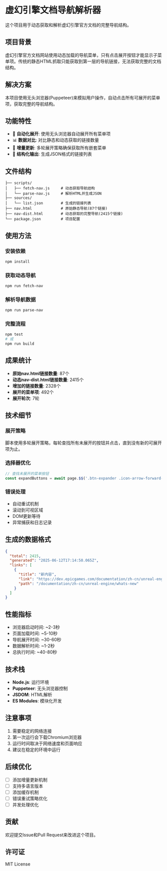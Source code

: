 # 虚幻引擎文档导航解析器

这个项目用于动态获取和解析虚幻引擎官方文档的完整导航结构。

## 项目背景

虚幻引擎官方文档网站使用动态加载的导航菜单，只有点击展开按钮才能显示子菜单项。传统的静态HTML抓取只能获取到第一层的导航链接，无法获取完整的文档结构。

## 解决方案

本项目使用无头浏览器(Puppeteer)来模拟用户操作，自动点击所有可展开的菜单项，获取完整的导航结构。

## 功能特性

- 🤖 **自动化展开**: 使用无头浏览器自动展开所有菜单项
- 📊 **数据对比**: 对比静态和动态获取的链接数量
- 🔄 **增量更新**: 多轮展开策略确保获取所有嵌套菜单
- 📁 **结构化输出**: 生成JSON格式的链接列表

## 文件结构

```
├── scripts/
│   ├── fetch-nav.js     # 动态获取导航结构
│   └── parse-nav.js     # 解析HTML并生成JSON
├── sources/
│   └── list.json        # 生成的链接列表
├── nav.html             # 原始静态导航(87个链接)
├── nav-dist.html        # 动态获取的完整导航(2415个链接)
└── package.json         # 项目配置
```

## 使用方法

### 安装依赖
```bash
npm install
```

### 获取动态导航
```bash
npm run fetch-nav
```

### 解析导航数据
```bash
npm run parse-nav
```

### 完整流程
```bash
npm test
# 或
npm run build
```

## 成果统计

- **原始nav.html链接数量**: 87个
- **动态nav-dist.html链接数量**: 2415个  
- **增加的链接数量**: 2328个
- **展开的菜单项**: 492个
- **展开轮次**: 7轮

## 技术细节

### 展开策略
脚本使用多轮展开策略，每轮查找所有未展开的按钮并点击，直到没有新的可展开项为止。

### 选择器优化
```javascript
// 查找未展开的菜单按钮
const expandButtons = await page.$$('.btn-expander .icon-arrow-forward-ios:not(.is-rotated)');
```

### 错误处理
- 自动重试机制
- 滚动到可视区域
- DOM更新等待
- 异常捕获和日志记录

## 生成的数据格式

```json
{
  "total": 2415,
  "generated": "2025-06-12T17:14:50.065Z",
  "links": [
    {
      "title": "新内容",
      "link": "https://dev.epicgames.com/documentation/zh-cn/unreal-engine/whats-new",
      "path": "/documentation/zh-cn/unreal-engine/whats-new"
    }
  ]
}
```

## 性能指标

- 浏览器启动时间: ~2-3秒
- 页面加载时间: ~5-10秒  
- 导航展开时间: ~30-60秒
- 数据解析时间: ~1-2秒
- 总执行时间: ~40-80秒

## 技术栈

- **Node.js**: 运行环境
- **Puppeteer**: 无头浏览器控制
- **JSDOM**: HTML解析
- **ES Modules**: 模块化开发

## 注意事项

1. 需要稳定的网络连接
2. 第一次运行会下载Chromium浏览器
3. 运行时间取决于网络速度和页面响应
4. 建议在稳定的环境中运行

## 后续优化

- [ ] 添加增量更新机制
- [ ] 支持多语言版本
- [ ] 添加缓存机制
- [ ] 错误重试策略优化
- [ ] 并发处理优化

## 贡献

欢迎提交Issue和Pull Request来改进这个项目。

## 许可证

MIT License 